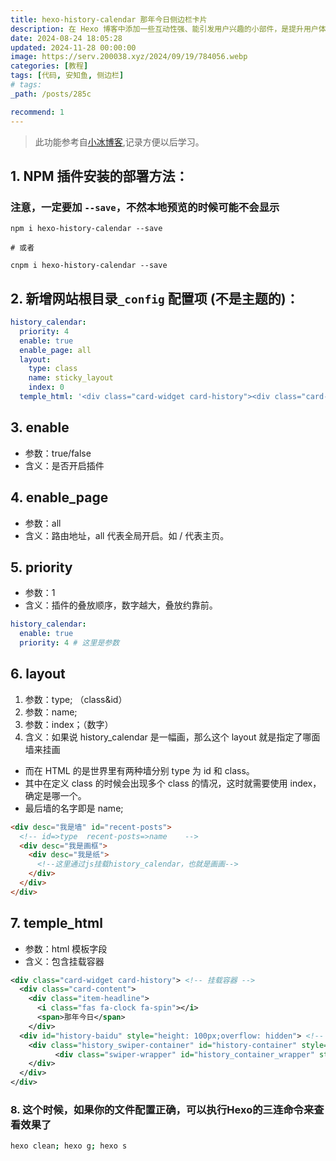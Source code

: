 ```yaml
---
title: hexo-history-calendar 那年今日侧边栏卡片
description: 在 Hexo 博客中添加一些互动性强、能引发用户兴趣的小部件，是提升用户体验的好方法之一。安知鱼为 Hexo 用户提供了一个有趣的插件——“那年今日”侧边栏卡片。这个插件可以根据当前日期，自动展示历史上的今天或您博客中当天的文章，让访客在浏览博客的同时，回顾过往的精彩时刻。如果你也想为你的博客增添这个有趣的功能，以下是详细的安装与配置教程。
date: 2024-08-24 18:05:28
updated: 2024-11-28 00:00:00
image: https://serv.200038.xyz/2024/09/19/784056.webp
categories: [教程]
tags: [代码, 安知鱼, 侧边栏]
# tags:
_path: /posts/285c

recommend: 1
---
```


> 此功能参考自[小冰博客](https://zfe.space/post/hexo-history-calendar.html),记录方便以后学习。

## 1. NPM 插件安装的部署方法：

###  注意，一定要加 `--save`，不然本地预览的时候可能不会显示

``` shell
npm i hexo-history-calendar --save

# 或者

cnpm i hexo-history-calendar --save
```

## 2. 新增网站根目录`_config` 配置项 (不是主题的)：

``` yaml
history_calendar:
  priority: 4
  enable: true
  enable_page: all
  layout:
    type: class
    name: sticky_layout
    index: 0
  temple_html: '<div class="card-widget card-history"><div class="card-content"><div class="item-headline"><i class="fas fa-clock fa-spin"></i><span>那年今日</span></div><div id="history-baidu" style="height: 100px;overflow: hidden"><div class="history_swiper-container" id="history-container" style="width: 100%;height: 100%"><div class="swiper-wrapper" id="history_container_wrapper" style="height:20px"></div></div></div></div>'
```

## 3. enable

- 参数：true/false
- 含义：是否开启插件

## 4. enable_page

- 参数：all
- 含义：路由地址，all 代表全局开启。如 / 代表主页。

## 5. priority

- 参数：1
- 含义：插件的叠放顺序，数字越大，叠放约靠前。

``` yaml
history_calendar:
  enable: true
  priority: 4 # 这里是参数
```

## 6. layout

1. 参数：type; （class&id）
2. 参数：name;
3. 参数：index；（数字）
4. 含义：如果说 history_calendar 是一幅画，那么这个 layout 就是指定了哪面墙来挂画
  -  而在 HTML 的是世界里有两种墙分别 type 为 id 和 class。
  -  其中在定义 class 的时候会出现多个 class 的情况，这时就需要使用 index，确定是哪一个。
  -  最后墙的名字即是 name;

``` html
<div desc="我是墙" id="recent-posts">
  <!-- id=>type  recent-posts=>name    -->
  <div desc="我是画框">
    <div desc="我是纸">
      <!--这里通过js挂载history_calendar，也就是画画-->
    </div>
  </div>
</div>
```

## 7. temple_html

- 参数：html 模板字段
- 含义：包含挂载容器

``` xml
<div class="card-widget card-history"> <!-- 挂载容器 -->
  <div class="card-content">
    <div class="item-headline">
      <i class="fas fa-clock fa-spin"></i>
      <span>那年今日</span>
    </div>
  <div id="history-baidu" style="height: 100px;overflow: hidden"> <!-- 挂载器 -->
    <div class="history_swiper-container" id="history-container" style="width: 100%;height: 100%">
          <div class="swiper-wrapper" id="history_container_wrapper" style="height:20px"></div>
    </div>
  </div>
</div>
```

### 8. 这个时候，如果你的文件配置正确，可以执行Hexo的三连命令来查看效果了

``` bash
hexo clean; hexo g; hexo s
```
